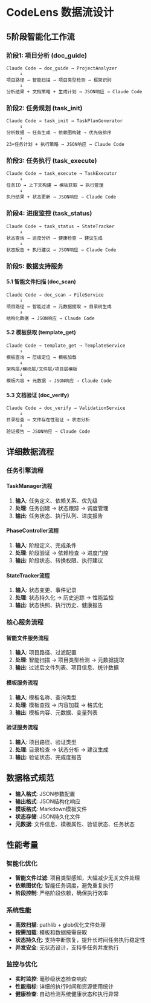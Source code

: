 # CodeLens 数据流设计

## 5阶段智能化工作流

### 阶段1: 项目分析 (doc_guide)
```
Claude Code → doc_guide → ProjectAnalyzer
     ↓
项目路径 → 智能扫描 → 项目类型检测 → 框架识别
     ↓
分析结果 + 文档策略 + 生成计划 → JSON响应 → Claude Code
```

### 阶段2: 任务规划 (task_init)
```
Claude Code → task_init → TaskPlanGenerator
     ↓
分析数据 → 任务生成 → 依赖图构建 → 优先级排序
     ↓
23+任务计划 + 执行策略 → JSON响应 → Claude Code
```

### 阶段3: 任务执行 (task_execute)
```
Claude Code → task_execute → TaskExecutor
     ↓
任务ID → 上下文构建 → 模板获取 → 执行管理
     ↓
执行结果 + 状态更新 → JSON响应 → Claude Code
```

### 阶段4: 进度监控 (task_status)
```
Claude Code → task_status → StateTracker
     ↓
状态查询 → 进度分析 → 健康检查 → 建议生成
     ↓
状态报告 + 执行建议 → JSON响应 → Claude Code
```

### 阶段5: 数据支持服务

#### 5.1 智能文件扫描 (doc_scan)
```
Claude Code → doc_scan → FileService
     ↓
项目路径 → 智能过滤 → 元数据提取 → 目录树生成
     ↓
结构化数据 → JSON响应 → Claude Code
```

#### 5.2 模板获取 (template_get)
```
Claude Code → template_get → TemplateService
     ↓
模板查询 → 层级定位 → 模板加载
     ↓ 
架构层/模块层/文件层/项目层模板
     ↓
模板内容 + 元数据 → JSON响应 → Claude Code
```

#### 5.3 文档验证 (doc_verify)
```
Claude Code → doc_verify → ValidationService
     ↓
目录检查 → 文件存在性验证 → 状态分析
     ↓
验证报告 → JSON响应 → Claude Code
```

## 详细数据流程

### 任务引擎流程

#### TaskManager流程
1. **输入**: 任务定义、依赖关系、优先级
2. **处理**: 任务创建 → 状态跟踪 → 调度管理
3. **输出**: 任务状态、执行队列、进度报告

#### PhaseController流程
1. **输入**: 阶段定义、完成条件
2. **处理**: 阶段验证 → 依赖检查 → 进度门控
3. **输出**: 阶段状态、转换权限、执行建议

#### StateTracker流程
1. **输入**: 状态变更、事件记录
2. **处理**: 状态持久化 → 历史追踪 → 性能监控
3. **输出**: 状态快照、执行历史、健康报告

### 核心服务流程

#### 智能文件服务流程
1. **输入**: 项目路径、过滤配置
2. **处理**: 智能扫描 → 项目类型检测 → 元数据提取
3. **输出**: 过滤后文件列表、项目信息、统计数据

#### 模板服务流程
1. **输入**: 模板名称、查询类型
2. **处理**: 模板查找 → 内容加载 → 格式化
3. **输出**: 模板内容、元数据、变量列表

#### 验证服务流程
1. **输入**: 项目路径、验证类型
2. **处理**: 目录检查 → 状态分析 → 建议生成
3. **输出**: 验证状态、完成度报告

## 数据格式规范
- **输入格式**: JSON参数配置
- **输出格式**: JSON结构化响应
- **模板格式**: Markdown模板文件
- **状态存储**: JSON持久化文件
- **元数据**: 文件信息、模板属性、验证状态、任务状态

## 性能考量

### 智能化优化
- **智能文件过滤**: 项目类型感知，大幅减少无关文件处理
- **依赖图优化**: 智能任务调度，避免重复执行
- **阶段控制**: 严格阶段依赖，确保执行效率

### 系统性能
- **高效扫描**: pathlib + glob优化文件处理
- **按需加载**: 模板和数据按需获取  
- **状态持久化**: 支持中断恢复，提升长时间任务执行稳定性
- **并发安全**: 无状态设计，支持多任务并发执行

### 监控与优化
- **实时监控**: 毫秒级状态检查响应
- **性能指标**: 详细的执行时间和资源使用统计
- **健康检查**: 自动检测系统健康状态和执行异常